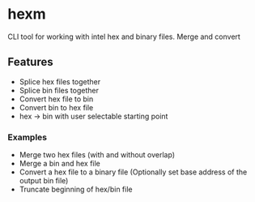 # hexm
CLI tool for working with intel hex and binary files.
Merge and convert

## Features

* Splice hex files together
* Splice bin files together
* Convert hex file to bin
* Convert bin to hex file
* hex -> bin with user selectable starting point


### Examples

* Merge two hex files (with and without overlap)
* Merge a bin and hex file
* Convert a hex file to a binary file (Optionally set base address of the output bin file)
* Truncate beginning of hex/bin file